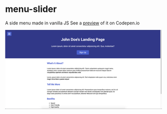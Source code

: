 # menu-slider
A side menu made in vanilla JS
See a [preview](https://codepen.io/eihab/pen/GRZpvOW) of it on Codepen.io


![Preview Image](img/preview.png)
